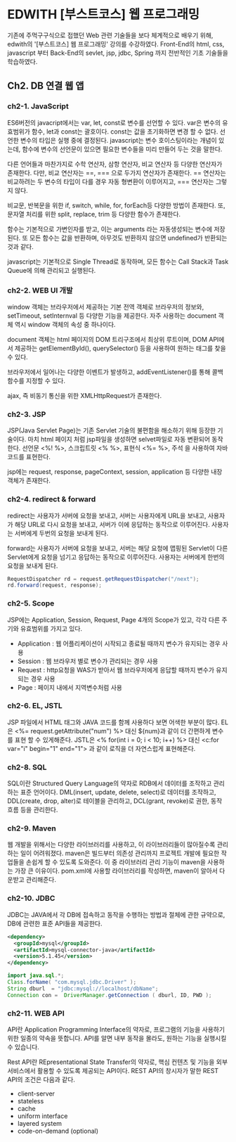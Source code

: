 # EDWITH [부스트코스] 웹 프로그래밍
기존에 주먹구구식으로 접했던 Web 관련 기술들을 보다 체계적으로 배우기 위해, edwith의 '[부스트코스] 웹 프로그래밍' 강의를 수강하였다. Front-End의 html, css, javascript 부터 Back-End의 sevlet, jsp, jdbc, Spring 까지 전반적인 기초 기술들을 학습하였다.
## Ch2. DB 연결 웹 앱
### ch2-1. JavaScript 
ES6버전의 javacript에서는 var, let, const로 변수를 선언할 수 있다. var은 변수의 유효범위가 함수, let과 const는 괄호이다. const는 값을 초기화하면 변경 할 수 없다. 선언한 변수의 타입은 실행 중에 결정된다. javascript는 변수 호이스팅이라는 개념이 있는데, 함수에 변수의 선언문이 있으면 필요한 변수들을 미리 만들어 두는 것을 말한다.

다른 언어들과 마찬가지로 수학 연산자, 삼항 연산자, 비교 연산자 등 다양한 연산자가 존재한다. 다만, 비교 연산자는 ==, === 으로 두가지 연산자가 존재한다. == 연산자는 비교하려는 두 변수의 타입이 다를 경우 자동 형변환이 이루어지고, === 연산자는 그렇지 않다.

비교문, 반복문을 위한 if, switch, while, for, forEach등 다양한 방법이 존재한다. 또, 문자열 처리를 위한 split, replace, trim 등 다양한 함수가 존재한다.

함수는 기본적으로 가변인자를 받고, 이는 arguments 라는 자동생성되는 변수에 저장된다. 또 모든 함수는 값을 반환하며, 아무것도 반환하지 않으면 undefined가 반환되는 것과 같다.

javascript는 기본적으로 Single Thread로 동작하며, 모든 함수는 Call Stack과 Task Queue에 의해 관리되고 실행된다.

### ch2-2. WEB UI 개발
window 객체는 브라우저에서 제공하는 기본 전역 객체로 브라우저의 정보와, setTimeout, setInternval 등 다양한 기능을 제공한다. 자주 사용하는 document 객체 역시 window 객체의 속성 중 하나이다. 

document 객체는 html 페이지의 DOM 트리구조에서 최상위 루트이며, DOM API에서 제공하는 getElementById(), querySelector() 등을 사용하여 원하는 태그를 찾을 수 있다. 

브라우저에서 일어나는 다양한 이벤트가 발생하고, addEventListener()를 통해 콜백 함수를 지정할 수 있다.

ajax, 즉 비동기 통신을 위한 XMLHttpRequest가 존재한다.

### ch2-3. JSP
JSP(Java Servlet Page)는 기존 Servlet 기술의 불편함을 해소하기 위해 등장한 기술이다. 마치 html 페이지 처럼 jsp파일을 생성하면 selvet파일로 자동 변환되어 동작한다. 선언문 <%! %>, 스크립트릿 <% %>, 표현식 <%= %>, 주석 <!-- --> 을 사용하여 자바 코드를 표현한다.

jsp에는 request, response, pageContext, session, application 등 다양한 내장 객체가 존재한다.

### ch2-4. redirect & forward
redirect는 사용자가 서버에 요청을 보내고, 서버는 사용자에게 URL을 보내고, 사용자가 해당 URL로 다시 요청을 보내고, 서버가 이에 응답하는 동작으로 이루어진다. 사용자는 서버에게 두번의 요청을 보내게 된다.

forward는 사용자가 서버에 요청을 보내고, 서버는 해당 요청에 맵핑된 Servlet이 다른 Servlet에게 요청을 넘기고 응답하는 동작으로 이루어진다. 사용자는 서버에게 한번의 요청을 보내게 된다.

```java
RequestDispatcher rd = request.getRequestDispatcher("/next");
rd.forward(request, response);
```

### ch2-5. Scope
JSP에는 Application, Session, Request, Page 4개의 Scope가 있고, 각각 다른 주기와 유효범위를 가지고 있다. 
* Application : 웹 어플리케이션이 시작되고 종료될 때까지 변수가 유지되는 경우 사용
* Session : 웹 브라우저 별로 변수가 관리되는 경우 사용
* Request : http요청을 WAS가 받아서 웹 브라우저에게 응답할 때까지 변수가 유지되는 경우 사용
* Page : 페이지 내에서 지역변수처럼 사용

### ch2-6. EL, JSTL
JSP 파일에서 HTML 태그와 JAVA 코드를 함께 사용하다 보면 어색한 부분이 많다. EL은 <%= request.getAttribute("num") %> 대신 ${num}과 같이 더 간편하게 변수를 표현 할 수 있게해준다. JSTL은 <% for(int i = 0; i < 10; i++) %> 대신 <c:for var="i" begin="1" end="1"> 과 같이 로직을 더 자연스럽게 표현해준다.

### ch2-8. SQL
SQL이란 Structured Query Language의 약자로 RDB에서 데이터를 조작하고 관리하는 표준 언어이다. DML(insert, update, delete, select)로 데이터를 조작하고, DDL(create, drop, alter)로 테이블을 관리하고, DCL(grant, revoke)로 권한, 동작 흐름 등을 관리한다.

### ch2-9. Maven
웹 개발을 위해서는 다양한 라이브러리를 사용하고, 이 라이브러리들이 많아질수록 관리하는 일이 어려워졌다. maven은 빌드부터 의존성 관리까지 프로젝트 개발에 필요한 작업들을 손쉽게 할 수 있도록 도와준다. 이 중 라이브러리 관리 기능이 maven을 사용하는 가장 큰 이유이다. pom.xml에 사용할 라이브러리를 작성하면, maven이 알아서 다운받고 관리해준다.

### ch2-10. JDBC
JDBC는 JAVA에서 각 DB에 접속하고 동작을 수행하는 방법과 절체에 관한 규약으로, DB에 관련한 표준 API들을 제공한다.
```xml
<dependency>   
  <groupId>mysql</groupId>   
  <artifactId>mysql-connector-java</artifactId>
  <version>5.1.45</version>
</dependency>
```
```java
import java.sql.*;
Class.forName( "com.mysql.jdbc.Driver" );
String dburl  = "jdbc:mysql://localhost/dbName";
Connection con =  DriverManager.getConnection ( dburl, ID, PWD );
```

### ch2-11. WEB API
API란 Application Programming Interface의 약자로, 프로그램의 기능을 사용하기위한 일종의 약속을 뜻합니다. API를 알면 내부 동작을 몰라도, 원하는 기능을 실행시킬 수 있습니다.

Rest API란 REpresentational State Transfer의 약자로, 핵심 컨텐츠 및 기능을 외부 서비스에서 활용할 수 있도록 제공되는 API이다. REST API의 창시자가 말한 REST API의 조건은 다음과 같다.
* client-server
* stateless
* cache
* uniform interface
* layered system
* code-on-demand (optional)
